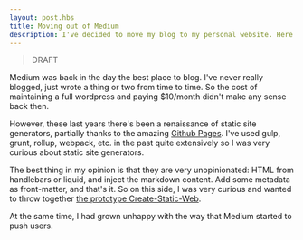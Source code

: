 ```yaml
---
layout: post.hbs
title: Moving out of Medium
description: I've decided to move my blog to my personal website. Here I explain why
---
```


> DRAFT

Medium was back in the day the best place to blog. I've never really blogged, just wrote a thing or two from time to time. So the cost of maintaining a full wordpress and paying $10/month didn't make any sense back then.

However, these last years there's been a renaissance of static site generators, partially thanks to the amazing [Github Pages](https://pages.github.com). I've used gulp, grunt, rollup, webpack, etc. in the past quite extensively so I was very curious about static site generators.

The best thing in my opinion is that they are very unopinionated: HTML from handlebars or liquid, and inject the markdown content. Add some metadata as front-matter, and that's it. So on this side, I was very curious and wanted to throw together [the prototype Create-Static-Web](https://github.com/franciscop/create-static-web).

At the same time, I had grown unhappy with the way that Medium started to push users.
